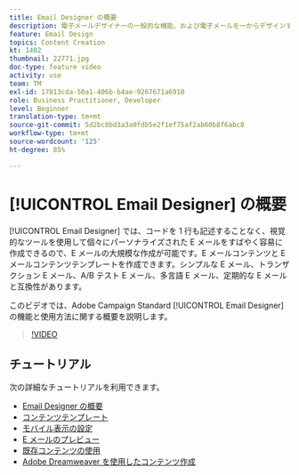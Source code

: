 ```yaml
---
title: Email Designer の概要
description: 電子メールデザイナーの一般的な機能、および電子メールを一からデザインする方法を理解します。
feature: Email Design
topics: Content Creation
kt: 1402
thumbnail: 22771.jpg
doc-type: feature video
activity: use
team: TM
exl-id: 17813cda-50a1-406b-b4ae-9267671a6910
role: Business Practitioner, Developer
level: Beginner
translation-type: tm+mt
source-git-commit: 5d2bc8bd3a3a0fdb5e2f1ef75af2ab60b8f6abc8
workflow-type: tm+mt
source-wordcount: '125'
ht-degree: 85%

---
```


# [!UICONTROL Email Designer] の概要

[!UICONTROL Email Designer] では、コードを 1 行も記述することなく、視覚的なツールを使用して個々にパーソナライズされた E メールをすばやく容易に作成できるので、E メールの大規模な作成が可能です。E メールコンテンツと E メールコンテンツテンプレートを作成できます。シンプルな E メール、トランザクション E メール、A/B テスト E メール、多言語 E メール、定期的な E メールと互換性があります。

このビデオでは、Adobe Campaign Standard [!UICONTROL Email Designer] の機能と使用方法に関する概要を説明します。

>[!VIDEO](https://video.tv.adobe.com/v/22771?quality=12)

## チュートリアル

次の詳細なチュートリアルを利用できます。

* [Email Designer の概要](/help/designing-content/email-designer/getting-started-with-the-email-designer.md)
* [コンテンツテンプレート](/help/designing-content/email-designer/email-content-templates.md)
* [モバイル表示の設定](/help/designing-content/email-designer/configure-the-mobile-view.md)
* [E メールのプレビュー](/help/designing-content/email-designer/preview-your-email.md)
* [既存コンテンツの使用](/help/designing-content/email-designer/working-with-existing-content.md)
* [Adobe Dreamweaver を使用したコンテンツ作成](/help/designing-content/email-designer/dreamweaver-integration.md)

